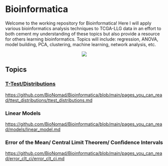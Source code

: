 
# Bioinformatica

Welcome to the working repository for Bioinformatica! Here I will apply various bioinformatics analysis techniques to TCGA-LLG data in an effort to both cement my understanding of these topics but also provide a resource for others learning bioinformatics. Topics will include: regression, ANOVA, model building, PCA, clustering, machine learning, network analysis, etc.

<p align="center">
    <img src="https://github.com/BioNomad/Bioinforpedia/blob/main/images/info_graphic.PNG">
</p>

## Topics

### [T-Test/Distributions][1]

https://github.com/BioNomad/Bioinformatica/blob/main/pages_you_can_read/ttest_distributions/ttest_distributions.md

### Linear Models

https://github.com/BioNomad/Bioinformatica/blob/main/pages_you_can_read/models/linear_model.md

### Error of the Mean/ Central Limit Theorem/ Confidence Intervals

https://github.com/BioNomad/Bioinformatica/blob/main/pages_you_can_read/error_clt_ci/error_clt_ci.md

[1]: https://github.com/BioNomad/Bioinformatica/blob/main/pages_you_can_read/ttest_distributions/ttest_distributions.md
